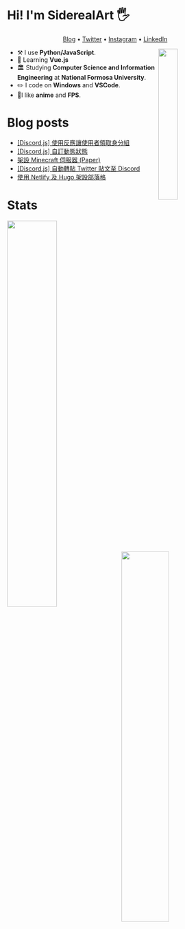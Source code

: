 # Hi! I'm SiderealArt 🖐

<p align="center">
  <a href="https://blog.siderealart.me">Blog</a> •
  <a href="https://twitter.com/siderealart">Twitter</a> •
  <a href="https://instagram.com/enfong_tsao">Instagram</a> •
  <a href="ww.linkedin.com/in/enfongtsao">LinkedIn</a>
</p>

[<img align="right" width="30%" src="https://spotify-github-profile.vercel.app/api/view?uid=11100682144&cover_image=true&theme=default">](https://spotify-github-profile.vercel.app/api/view?uid=11100682144&cover_image=true&theme=default)

-   :hammer_and_pick: I use **Python/JavaScript**.
-   🌱 Learning **Vue.js**
-   🏛 Studying **Computer Science and Information Engineering** at **National Formosa University**.
- ✏️ I code on **Windows** and **VSCode**.
- 💖I like **anime** and **FPS**.

# Blog posts
<!-- BLOG-POST-LIST:START -->
- [[Discord.js] 使用反應讓使用者領取身分組](https://blog.siderealart.me/p/discord_autorole/)
- [[Discord.js] 自訂動態狀態](https://blog.siderealart.me/p/discord_rpc/)
- [架設 Minecraft 伺服器 (Paper)](https://blog.siderealart.me/p/mcserver/)
- [[Discord.js] 自動轉貼 Twitter 貼文至 Discord](https://blog.siderealart.me/p/twitter_to_discord/)
- [使用 Netlify 及 Hugo 架設部落格](https://blog.siderealart.me/p/hugo_blog/)
<!-- BLOG-POST-LIST:END -->

# Stats

[<img align="left" width="48%" src="https://github-readme-stats.vercel.app/api?username=SiderealArt&line_height=27.5">](https://github.com/SiderealArt)
[<img align="right" width="47%" src="https://github-readme-stats.vercel.app/api/wakatime?username=SiderealArt&layout=compact&custom_title=Language%20Used%20This%20Week&langs_count=10">](https://wakatime.com/@SiderealArt)
